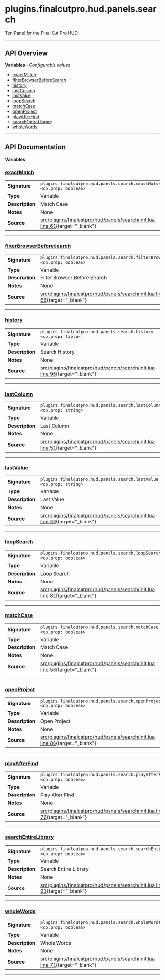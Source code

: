 # plugins.finalcutpro.hud.panels.search

Ten Panel for the Final Cut Pro HUD.

---

## API Overview
**Variables** - _Configurable values_
 * [exactMatch](#exactmatch)
 * [filterBrowserBeforeSearch](#filterbrowserbeforesearch)
 * [history](#history)
 * [lastColumn](#lastcolumn)
 * [lastValue](#lastvalue)
 * [loopSearch](#loopsearch)
 * [matchCase](#matchcase)
 * [openProject](#openproject)
 * [playAfterFind](#playafterfind)
 * [searchEntireLibrary](#searchentirelibrary)
 * [wholeWords](#wholewords)


---

## API Documentation

#### Variables


### [exactMatch](#exactmatch)

|                                             |                                                                                     |
| --------------------------------------------|-------------------------------------------------------------------------------------|
| **Signature**                               | `plugins.finalcutpro.hud.panels.search.exactMatch <cp.prop: boolean>`                                                                    |
| **Type**                                    | Variable                                                                     |
| **Description**                             | Match Case                                                                     |
| **Notes**                                   | None |
| **Source**                                  | [src/plugins/finalcutpro/hud/panels/search/init.lua line 61](https://github.com/CommandPost/CommandPost/blob/develop/src/plugins/finalcutpro/hud/panels/search/init.lua#L61){target="_blank"} |

---


### [filterBrowserBeforeSearch](#filterbrowserbeforesearch)

|                                             |                                                                                     |
| --------------------------------------------|-------------------------------------------------------------------------------------|
| **Signature**                               | `plugins.finalcutpro.hud.panels.search.filterBrowserBeforeSearch <cp.prop: boolean>`                                                                    |
| **Type**                                    | Variable                                                                     |
| **Description**                             | Filter Browser Before Search                                                                     |
| **Notes**                                   | None |
| **Source**                                  | [src/plugins/finalcutpro/hud/panels/search/init.lua line 66](https://github.com/CommandPost/CommandPost/blob/develop/src/plugins/finalcutpro/hud/panels/search/init.lua#L66){target="_blank"} |

---


### [history](#history)

|                                             |                                                                                     |
| --------------------------------------------|-------------------------------------------------------------------------------------|
| **Signature**                               | `plugins.finalcutpro.hud.panels.search.history <cp.prop: table>`                                                                    |
| **Type**                                    | Variable                                                                     |
| **Description**                             | Search History                                                                     |
| **Notes**                                   | None |
| **Source**                                  | [src/plugins/finalcutpro/hud/panels/search/init.lua line 96](https://github.com/CommandPost/CommandPost/blob/develop/src/plugins/finalcutpro/hud/panels/search/init.lua#L96){target="_blank"} |

---


### [lastColumn](#lastcolumn)

|                                             |                                                                                     |
| --------------------------------------------|-------------------------------------------------------------------------------------|
| **Signature**                               | `plugins.finalcutpro.hud.panels.search.lastColumn <cp.prop: string>`                                                                    |
| **Type**                                    | Variable                                                                     |
| **Description**                             | Last Column                                                                     |
| **Notes**                                   | None |
| **Source**                                  | [src/plugins/finalcutpro/hud/panels/search/init.lua line 51](https://github.com/CommandPost/CommandPost/blob/develop/src/plugins/finalcutpro/hud/panels/search/init.lua#L51){target="_blank"} |

---


### [lastValue](#lastvalue)

|                                             |                                                                                     |
| --------------------------------------------|-------------------------------------------------------------------------------------|
| **Signature**                               | `plugins.finalcutpro.hud.panels.search.lastValue <cp.prop: string>`                                                                    |
| **Type**                                    | Variable                                                                     |
| **Description**                             | Last Value                                                                     |
| **Notes**                                   | None |
| **Source**                                  | [src/plugins/finalcutpro/hud/panels/search/init.lua line 46](https://github.com/CommandPost/CommandPost/blob/develop/src/plugins/finalcutpro/hud/panels/search/init.lua#L46){target="_blank"} |

---


### [loopSearch](#loopsearch)

|                                             |                                                                                     |
| --------------------------------------------|-------------------------------------------------------------------------------------|
| **Signature**                               | `plugins.finalcutpro.hud.panels.search.loopSearch <cp.prop: boolean>`                                                                    |
| **Type**                                    | Variable                                                                     |
| **Description**                             | Loop Search                                                                     |
| **Notes**                                   | None |
| **Source**                                  | [src/plugins/finalcutpro/hud/panels/search/init.lua line 81](https://github.com/CommandPost/CommandPost/blob/develop/src/plugins/finalcutpro/hud/panels/search/init.lua#L81){target="_blank"} |

---


### [matchCase](#matchcase)

|                                             |                                                                                     |
| --------------------------------------------|-------------------------------------------------------------------------------------|
| **Signature**                               | `plugins.finalcutpro.hud.panels.search.matchCase <cp.prop: boolean>`                                                                    |
| **Type**                                    | Variable                                                                     |
| **Description**                             | Match Case                                                                     |
| **Notes**                                   | None |
| **Source**                                  | [src/plugins/finalcutpro/hud/panels/search/init.lua line 56](https://github.com/CommandPost/CommandPost/blob/develop/src/plugins/finalcutpro/hud/panels/search/init.lua#L56){target="_blank"} |

---


### [openProject](#openproject)

|                                             |                                                                                     |
| --------------------------------------------|-------------------------------------------------------------------------------------|
| **Signature**                               | `plugins.finalcutpro.hud.panels.search.openProject <cp.prop: boolean>`                                                                    |
| **Type**                                    | Variable                                                                     |
| **Description**                             | Open Project                                                                     |
| **Notes**                                   | None |
| **Source**                                  | [src/plugins/finalcutpro/hud/panels/search/init.lua line 86](https://github.com/CommandPost/CommandPost/blob/develop/src/plugins/finalcutpro/hud/panels/search/init.lua#L86){target="_blank"} |

---


### [playAfterFind](#playafterfind)

|                                             |                                                                                     |
| --------------------------------------------|-------------------------------------------------------------------------------------|
| **Signature**                               | `plugins.finalcutpro.hud.panels.search.playAfterFind <cp.prop: boolean>`                                                                    |
| **Type**                                    | Variable                                                                     |
| **Description**                             | Play After Find                                                                     |
| **Notes**                                   | None |
| **Source**                                  | [src/plugins/finalcutpro/hud/panels/search/init.lua line 76](https://github.com/CommandPost/CommandPost/blob/develop/src/plugins/finalcutpro/hud/panels/search/init.lua#L76){target="_blank"} |

---


### [searchEntireLibrary](#searchentirelibrary)

|                                             |                                                                                     |
| --------------------------------------------|-------------------------------------------------------------------------------------|
| **Signature**                               | `plugins.finalcutpro.hud.panels.search.searchEntireLibrary <cp.prop: boolean>`                                                                    |
| **Type**                                    | Variable                                                                     |
| **Description**                             | Search Entire Library                                                                     |
| **Notes**                                   | None |
| **Source**                                  | [src/plugins/finalcutpro/hud/panels/search/init.lua line 91](https://github.com/CommandPost/CommandPost/blob/develop/src/plugins/finalcutpro/hud/panels/search/init.lua#L91){target="_blank"} |

---


### [wholeWords](#wholewords)

|                                             |                                                                                     |
| --------------------------------------------|-------------------------------------------------------------------------------------|
| **Signature**                               | `plugins.finalcutpro.hud.panels.search.wholeWords <cp.prop: boolean>`                                                                    |
| **Type**                                    | Variable                                                                     |
| **Description**                             | Whole Words                                                                     |
| **Notes**                                   | None |
| **Source**                                  | [src/plugins/finalcutpro/hud/panels/search/init.lua line 71](https://github.com/CommandPost/CommandPost/blob/develop/src/plugins/finalcutpro/hud/panels/search/init.lua#L71){target="_blank"} |

---

